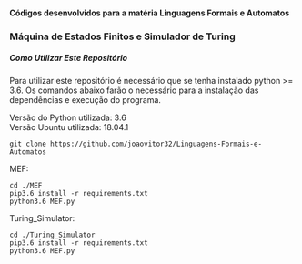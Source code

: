 <h4>Códigos desenvolvidos para a matéria Linguagens Formais e Automatos</h4>
<h3>Máquina de Estados Finitos e Simulador de Turing</h3>

##### Como Utilizar Este Repositório

Para utilizar este repositório é necessário que se tenha instalado python >= 3.6. Os comandos abaixo farão o necessário para a instalação das dependências e execução do programa.

Versão do Python utilizada: 3.6<br>
Versão Ubuntu utilizada: 18.04.1

```
git clone https://github.com/joaovitor32/Linguagens-Formais-e-Automatos
```

MEF:

```
cd ./MEF
pip3.6 install -r requirements.txt
python3.6 MEF.py
```

Turing_Simulator:

```
cd ./Turing_Simulator
pip3.6 install -r requirements.txt
python3.6 MEF.py
```
